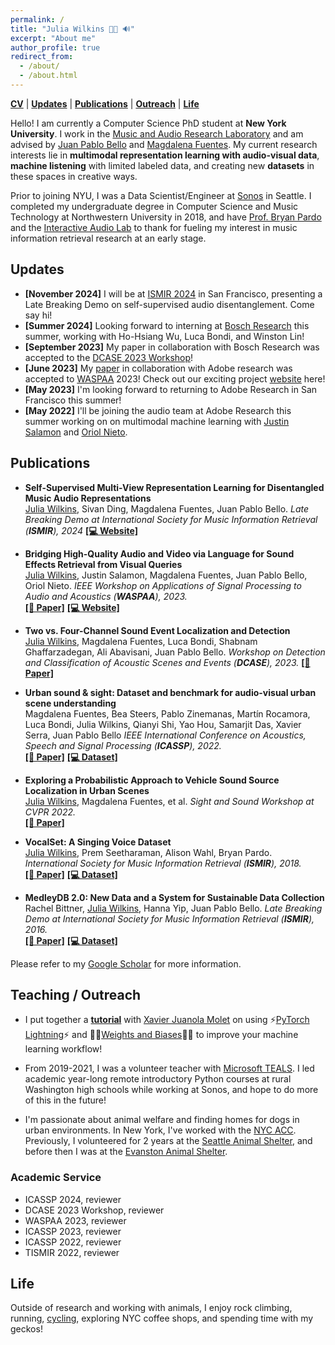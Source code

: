 ```yaml
---
permalink: /
title: "Julia Wilkins 👩‍💻 🔊"
excerpt: "About me"
author_profile: true
redirect_from: 
  - /about/
  - /about.html
---
```

[**CV**](./files/Julia_Wilkins_ResumeSept23.pdf) \| [**Updates**](#updates) \| [**Publications**](#publications) \| [**Outreach**](#outreach) \| [**Life**](#life)

Hello! I am currently a Computer Science PhD student at **New York University**. I work in the [Music and Audio Research Laboratory](https://steinhardt.nyu.edu/marl) and am advised by [Juan Pablo Bello](https://engineering.nyu.edu/faculty/juan-pablo-bello) and [Magdalena Fuentes](https://magdalenafuentes.github.io/). My current research interests lie in **multimodal representation learning with audio-visual data**, **machine listening** with limited labeled data, and creating new **datasets** in these spaces in creative ways.

Prior to joining NYU, I was a Data Scientist/Engineer at [Sonos](https://www.sonos.com/en-us/home) in Seattle. I completed my undergraduate degree in Computer Science and Music Technology at Northwestern University in 2018, and have [Prof. Bryan Pardo](https://bryan-pardo.github.io/) and the [Interactive Audio Lab](https://interactiveaudiolab.github.io/) to thank for fueling my interest in music information retrieval research at an early stage.


## Updates
- **[November 2024]** I will be at [ISMIR 2024](https://ismir2024.ismir.net/) in San Francisco, presenting a Late Breaking Demo on self-supervised audio disentanglement. Come say hi!
- **[Summer 2024]** Looking forward to interning at [Bosch Research](https://www.bosch.com/research/) this summer, working with Ho-Hsiang Wu, Luca Bondi, and Winston Lin!
- **[September 2023]** My paper in collaboration with Bosch Research was accepted to the [DCASE 2023 Workshop](https://dcase.community/workshop2023/index)!
- **[June 2023]** My [paper](https://arxiv.org/abs/2308.09089) in collaboration with Adobe research was accepted to [WASPAA](https://waspaa.com/) 2023!  Check out our exciting project [website](https://juliawilkins.github.io/sound-effects-retrieval-from-video/) here!
- **[May 2023]** I'm looking forward to returning to Adobe Research in San Francisco this summer!
- **[May 2022]** I'll be joining the audio team at Adobe Research this summer working on on multimodal machine learning with [Justin Salamon](https://www.justinsalamon.com/) and [Oriol Nieto](https://www.urinieto.com/). 


## Publications
- **Self-Supervised Multi-View Representation Learning for Disentangled Music Audio Representations** <br>
 <u>Julia Wilkins</u>, Sivan Ding, Magdalena Fuentes, Juan Pablo Bello. <i>Late Breaking Demo at International Society for Music Information Retrieval (**ISMIR**), 2024</i> [**[💻 Website]**](https://juliawilkins.github.io/marlbymarl/)<br> 




- **Bridging High-Quality Audio and Video via Language for Sound Effects Retrieval from Visual Queries** <br>
 <u>Julia Wilkins</u>, Justin Salamon, Magdalena Fuentes, Juan Pablo Bello, Oriol Nieto. <i>IEEE Workshop on Applications of Signal Processing to Audio and Acoustics (**WASPAA**), 2023.</i> <br> [**[📄 Paper]**](https://arxiv.org/abs/2308.09089) [**[💻 Website]**](https://juliawilkins.github.io/sound-effects-retrieval-from-video/)

- **Two vs. Four-Channel Sound Event Localization and Detection** <br>
 <u>Julia Wilkins</u>, Magdalena Fuentes, Luca Bondi, Shabnam Ghaffarzadegan, Ali Abavisani, Juan Pablo Bello. <i>Workshop on Detection and Classification of Acoustic Scenes and Events (**DCASE**), 2023.</i> [**[📄 Paper]**](https://arxiv.org/abs/2309.13343)

 - **Urban sound & sight: Dataset and benchmark for audio-visual urban scene understanding** <br>
 Magdalena Fuentes, Bea Steers, Pablo Zinemanas, Martín Rocamora, Luca Bondi, Julia Wilkins, Qianyi Shi, Yao Hou, Samarjit Das, Xavier Serra, Juan Pablo Bello <i>IEEE International Conference on Acoustics, Speech and Signal Processing (**ICASSP**), 2022.</i> <br> [**[📄 Paper]**](https://ieeexplore.ieee.org/abstract/document/9747644) [**[💻 Dataset]**](https://zenodo.org/record/6658386#.Yq-QrfPMK74)

 - **Exploring a Probabilistic Approach to Vehicle Sound Source Localization in Urban Scenes** <br>
 <u>Julia Wilkins</u>, Magdalena Fuentes, et al. <i>Sight and Sound Workshop at CVPR 2022.</i> <br> [**[📄 Paper]**](https://sightsound.org/papers/2022/Wilkins_Exploring_a_Probabilistic_Approach_to_Vehicle_Sound_Source_Localization_in_Urban_Scenes.pdf) 

- **VocalSet: A Singing Voice Dataset** <br>
 <u>Julia Wilkins</u>, Prem Seetharaman, Alison Wahl, Bryan Pardo. <i>International Society for Music Information Retrieval (**ISMIR**), 2018.</i> <br> [**[📄 Paper]**](http://ismir2018.ircam.fr/doc/pdfs/114_Paper.pdf) [**[💻 Dataset]**](https://zenodo.org/record/1193957)

 - **MedleyDB 2.0: New Data and a System for Sustainable Data Collection** <br>
 Rachel Bittner, <u>Julia Wilkins</u>, Hanna Yip, Juan Pablo Bello. <i>Late Breaking Demo at International Society for Music Information Retrieval (**ISMIR**), 2016.</i> <br> [**[📄 Paper]**](http://ismir2018.ircam.fr/doc/pdfs/114_Paper.pdf) [**[💻 Dataset]**](https://rachelbittner.weebly.com/uploads/3/2/1/8/32182799/bittner_ismirlbd-mdb_2016.pdf)




Please refer to my [Google Scholar](https://scholar.google.com/citations?user=EXrU-SMAAAAJ&hl=en) for more information.

## Teaching / Outreach
- I put together a [**tutorial**](https://github.com/juliawilkins/py-lightning-wandb-tutorial/tree/main) with [Xavier Juanola Molet](https://xavijuanola.github.io/) on using ⚡[PyTorch Lightning](https://lightning.ai/docs/pytorch/stable/)⚡ and 👩‍💻[Weights and Biases](https://wandb.ai/site/)👩‍💻 to improve your machine learning workflow!


- From 2019-2021, I was a volunteer teacher with [Microsoft TEALS](https://www.microsoft.com/en-us/teals). I led academic year-long remote introductory Python courses at rural Washington high schools while working at Sonos, and hope to do more of this in the future!
- I'm passionate about animal welfare and finding homes for dogs in urban environments. In New York, I've worked with the [NYC ACC](https://www.nycacc.org/). Previously, I volunteered for 2 years at the [Seattle Animal Shelter](https://www.seattle.gov/animal-shelter), and before then I was at the [Evanston Animal Shelter](http://evanstonanimalshelter.net/).

### Academic Service
- ICASSP 2024, reviewer
- DCASE 2023 Workshop, reviewer
- WASPAA 2023, reviewer
- ICASSP 2023, reviewer
- ICASSP 2022, reviewer
- TISMIR 2022, reviewer


## Life

Outside of research and working with animals, I enjoy rock climbing, running, [cycling](https://www.kruiscx.com/), exploring NYC coffee shops, and spending time with my geckos! 



